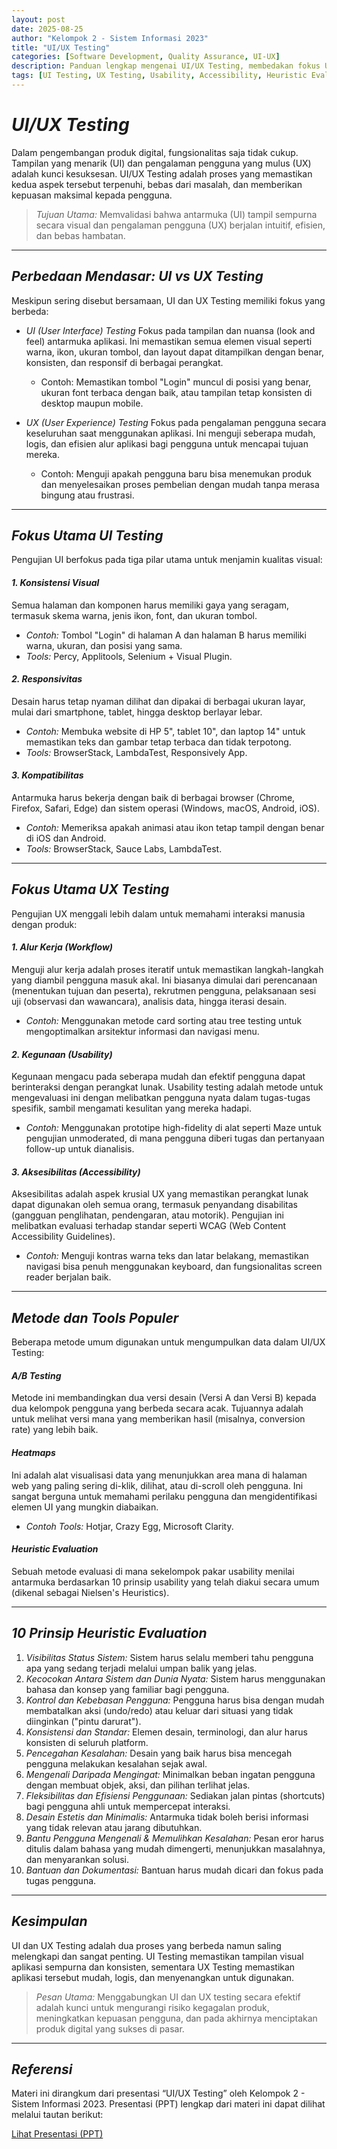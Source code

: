 ```yaml
---
layout: post
date: 2025-08-25
author: "Kelompok 2 - Sistem Informasi 2023"
title: "UI/UX Testing"
categories: [Software Development, Quality Assurance, UI-UX]
description: Panduan lengkap mengenai UI/UX Testing, membedakan fokus UI dan UX, serta menjelaskan metode inti seperti usability testing, accessibility, dan heuristic evaluation.
tags: [UI Testing, UX Testing, Usability, Accessibility, Heuristic Evaluation, A/B Testing, Heatmaps, QA]
---
```


# *UI/UX Testing*

Dalam pengembangan produk digital, fungsionalitas saja tidak cukup. Tampilan yang menarik (UI) dan pengalaman pengguna yang mulus (UX) adalah kunci kesuksesan. UI/UX Testing adalah proses yang memastikan kedua aspek tersebut terpenuhi, bebas dari masalah, dan memberikan kepuasan maksimal kepada pengguna.

> *Tujuan Utama:* Memvalidasi bahwa antarmuka (UI) tampil sempurna secara visual dan pengalaman pengguna (UX) berjalan intuitif, efisien, dan bebas hambatan.

---

## *Perbedaan Mendasar: UI vs UX Testing*

Meskipun sering disebut bersamaan, UI dan UX Testing memiliki fokus yang berbeda:

* *UI (User Interface) Testing*
    Fokus pada tampilan dan nuansa (look and feel) antarmuka aplikasi. Ini memastikan semua elemen visual seperti warna, ikon, ukuran tombol, dan layout dapat ditampilkan dengan benar, konsisten, dan responsif di berbagai perangkat.
    * Contoh: Memastikan tombol "Login" muncul di posisi yang benar, ukuran font terbaca dengan baik, atau tampilan tetap konsisten di desktop maupun mobile.

* *UX (User Experience) Testing*
    Fokus pada pengalaman pengguna secara keseluruhan saat menggunakan aplikasi. Ini menguji seberapa mudah, logis, dan efisien alur aplikasi bagi pengguna untuk mencapai tujuan mereka.
    * Contoh: Menguji apakah pengguna baru bisa menemukan produk dan menyelesaikan proses pembelian dengan mudah tanpa merasa bingung atau frustrasi.

---

## *Fokus Utama UI Testing*

Pengujian UI berfokus pada tiga pilar utama untuk menjamin kualitas visual:

#### *1. Konsistensi Visual*
Semua halaman dan komponen harus memiliki gaya yang seragam, termasuk skema warna, jenis ikon, font, dan ukuran tombol.
* *Contoh:* Tombol "Login" di halaman A dan halaman B harus memiliki warna, ukuran, dan posisi yang sama.
* *Tools:* Percy, Applitools, Selenium + Visual Plugin.

#### *2. Responsivitas*
Desain harus tetap nyaman dilihat dan dipakai di berbagai ukuran layar, mulai dari smartphone, tablet, hingga desktop berlayar lebar.
* *Contoh:* Membuka website di HP 5", tablet 10", dan laptop 14" untuk memastikan teks dan gambar tetap terbaca dan tidak terpotong.
* *Tools:* BrowserStack, LambdaTest, Responsively App.

#### *3. Kompatibilitas*
Antarmuka harus bekerja dengan baik di berbagai browser (Chrome, Firefox, Safari, Edge) dan sistem operasi (Windows, macOS, Android, iOS).
* *Contoh:* Memeriksa apakah animasi atau ikon tetap tampil dengan benar di iOS dan Android.
* *Tools:* BrowserStack, Sauce Labs, LambdaTest.

---

## *Fokus Utama UX Testing*

Pengujian UX menggali lebih dalam untuk memahami interaksi manusia dengan produk:

#### *1. Alur Kerja (Workflow)*
Menguji alur kerja adalah proses iteratif untuk memastikan langkah-langkah yang diambil pengguna masuk akal. Ini biasanya dimulai dari perencanaan (menentukan tujuan dan peserta), rekrutmen pengguna, pelaksanaan sesi uji (observasi dan wawancara), analisis data, hingga iterasi desain.
* *Contoh:* Menggunakan metode card sorting atau tree testing untuk mengoptimalkan arsitektur informasi dan navigasi menu.

#### *2. Kegunaan (Usability)*
Kegunaan mengacu pada seberapa mudah dan efektif pengguna dapat berinteraksi dengan perangkat lunak. Usability testing adalah metode untuk mengevaluasi ini dengan melibatkan pengguna nyata dalam tugas-tugas spesifik, sambil mengamati kesulitan yang mereka hadapi.
* *Contoh:* Menggunakan prototipe high-fidelity di alat seperti Maze untuk pengujian unmoderated, di mana pengguna diberi tugas dan pertanyaan follow-up untuk dianalisis.

#### *3. Aksesibilitas (Accessibility)*
Aksesibilitas adalah aspek krusial UX yang memastikan perangkat lunak dapat digunakan oleh semua orang, termasuk penyandang disabilitas (gangguan penglihatan, pendengaran, atau motorik). Pengujian ini melibatkan evaluasi terhadap standar seperti WCAG (Web Content Accessibility Guidelines).
* *Contoh:* Menguji kontras warna teks dan latar belakang, memastikan navigasi bisa penuh menggunakan keyboard, dan fungsionalitas screen reader berjalan baik.

---

## *Metode dan Tools Populer*

Beberapa metode umum digunakan untuk mengumpulkan data dalam UI/UX Testing:

#### *A/B Testing*
Metode ini membandingkan dua versi desain (Versi A dan Versi B) kepada dua kelompok pengguna yang berbeda secara acak. Tujuannya adalah untuk melihat versi mana yang memberikan hasil (misalnya, conversion rate) yang lebih baik.

#### *Heatmaps*
Ini adalah alat visualisasi data yang menunjukkan area mana di halaman web yang paling sering di-klik, dilihat, atau di-scroll oleh pengguna. Ini sangat berguna untuk memahami perilaku pengguna dan mengidentifikasi elemen UI yang mungkin diabaikan.
* *Contoh Tools:* Hotjar, Crazy Egg, Microsoft Clarity.

#### *Heuristic Evaluation*
Sebuah metode evaluasi di mana sekelompok pakar usability menilai antarmuka berdasarkan 10 prinsip usability yang telah diakui secara umum (dikenal sebagai Nielsen's Heuristics).

---

## *10 Prinsip Heuristic Evaluation*

1.  *Visibilitas Status Sistem:* Sistem harus selalu memberi tahu pengguna apa yang sedang terjadi melalui umpan balik yang jelas.
2.  *Kecocokan Antara Sistem dan Dunia Nyata:* Sistem harus menggunakan bahasa dan konsep yang familiar bagi pengguna.
3.  *Kontrol dan Kebebasan Pengguna:* Pengguna harus bisa dengan mudah membatalkan aksi (undo/redo) atau keluar dari situasi yang tidak diinginkan ("pintu darurat").
4.  *Konsistensi dan Standar:* Elemen desain, terminologi, dan alur harus konsisten di seluruh platform.
5.  *Pencegahan Kesalahan:* Desain yang baik harus bisa mencegah pengguna melakukan kesalahan sejak awal.
6.  *Mengenali Daripada Mengingat:* Minimalkan beban ingatan pengguna dengan membuat objek, aksi, dan pilihan terlihat jelas.
7.  *Fleksibilitas dan Efisiensi Penggunaan:* Sediakan jalan pintas (shortcuts) bagi pengguna ahli untuk mempercepat interaksi.
8.  *Desain Estetis dan Minimalis:* Antarmuka tidak boleh berisi informasi yang tidak relevan atau jarang dibutuhkan.
9.  *Bantu Pengguna Mengenali & Memulihkan Kesalahan:* Pesan eror harus ditulis dalam bahasa yang mudah dimengerti, menunjukkan masalahnya, dan menyarankan solusi.
10. *Bantuan dan Dokumentasi:* Bantuan harus mudah dicari dan fokus pada tugas pengguna.

---

## *Kesimpulan*

UI dan UX Testing adalah dua proses yang berbeda namun saling melengkapi dan sangat penting. UI Testing memastikan tampilan visual aplikasi sempurna dan konsisten, sementara UX Testing memastikan aplikasi tersebut mudah, logis, dan menyenangkan untuk digunakan.

> *Pesan Utama:* Menggabungkan UI dan UX testing secara efektif adalah kunci untuk mengurangi risiko kegagalan produk, meningkatkan kepuasan pengguna, dan pada akhirnya menciptakan produk digital yang sukses di pasar.

---

## *Referensi*
Materi ini dirangkum dari presentasi “UI/UX Testing” oleh Kelompok 2 - Sistem Informasi 2023. Presentasi (PPT) lengkap dari materi ini dapat dilihat melalui tautan berikut:

[Lihat Presentasi (PPT)](https://drive.google.com/file/d/12N-ugshIQSDrLutsQgo-qsxfjeBa3daP/view?usp=drive_link)